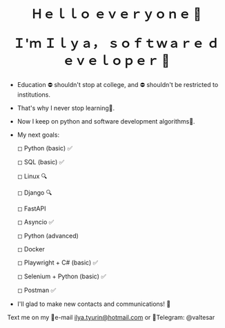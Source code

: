 <h1 align="center">Ｈｅｌｌｏ ｅｖｅｒｙｏｎｅ 👋

Ｉ'ｍ Ｉｌｙａ， ｓｏｆｔｗａｒｅ ｄｅｖｅｌｏｐｅｒ 🎯</h1> 
- Education ⛔ shouldn't stop at college, and ⛔ shouldn't be restricted to institutions.
- That's why I never stop learning📘. 
- Now I keep on python and software development algorithms🧾.  

- My next goals:

  ◻ Python (basic) ✅
  
  ◻ SQL (basic) ✅
  
  ◻ Linux 🔍
  
  ◻ Django 🔍
  
  ◻ FastAPI
  
  ◻ Asyncio ✅
  
  ◻ Python (advanced)
  
  ◻ Docker
  
  ◻ Playwright + C# (basic) ✅
  
  ◻ Selenium + Python (basic) ✅
  
  ◻ Postman ✅
  
- I'll glad to make new contacts and communications! 🤝

Text me on my 📧e-mail ilya.tyurin@hotmail.com or 📲Telegram: @valtesar
<!---
Valtesar/Valtesar is a ✨ special ✨ repository because its `README.md` (this file) appears on your GitHub profile.
You can click the Preview link to take a look at your changes.
--->
